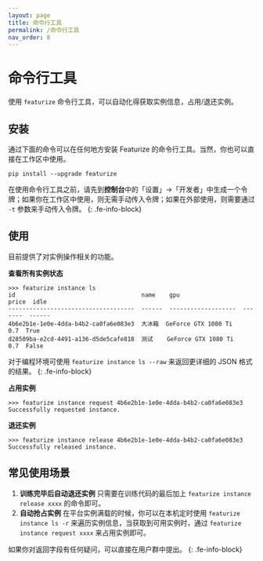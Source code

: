 ```yaml
---
layout: page
title: 命令行工具
permalink: /命令行工具
nav_order: 8
---
```


# 命令行工具

使用 `featurize` 命令行工具，可以自动化得获取实例信息，占用/退还实例。

## 安装

通过下面的命令可以在任何地方安装 Featurize 的命令行工具。当然，你也可以直接在工作区中使用。

```shell
pip install --upgrade featurize
```

在使用命令行工具之前，请先到**控制台**中的「设置」->「开发者」中生成一个令牌；如果你在工作区中使用，则无需手动传入令牌；如果在外部使用，则需要通过 `-t` 参数来手动传入令牌。
{: .fe-info-block}

## 使用

目前提供了对实例操作相关的功能。

**查看所有实例状态**

```
>>> featurize instance ls
id                                    name    gpu                    price  idle
------------------------------------  ------  -------------------  -------  ------
4b6e2b1e-1e0e-4dda-b4b2-ca0fa6e083e3  大冰箱  GeForce GTX 1080 Ti      0.7  True
d28509ba-e2cd-4491-a136-d5de5cafe818  测试    GeForce GTX 1080 Ti      0.7  False
```

对于编程环境可使用 `featurize instance ls --raw` 来返回更详细的 JSON 格式的结果。
{: .fe-info-block}

**占用实例**

```
>>> featurize instance request 4b6e2b1e-1e0e-4dda-b4b2-ca0fa6e083e3
Successfully requested instance.
```

**退还实例**

```
>>> featurize instance release 4b6e2b1e-1e0e-4dda-b4b2-ca0fa6e083e3
Successfully released instance.
```

## 常见使用场景

1. **训练完毕后自动退还实例** 只需要在训练代码的最后加上 `featurize instance release xxxx` 的命令即可。
2. **自动抢占实例** 在平台实例满载的时候，你可以在本机定时使用 `featurize instance ls -r` 来遍历实例信息，当获取到可用实例时，通过 `featurize instance request xxxx` 来占用实例即可。

如果你对返回字段有任何疑问，可以直接在用户群中提出。
{: .fe-info-block}
